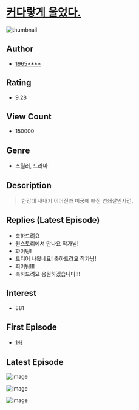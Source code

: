 # [커다랗게 울었다.](https://comic.naver.com/bestChallenge/list?titleId=740417)
![thumbnail](https://image-comic.pstatic.net/user_contents_data/challenge_comic/2020/04/08/322997/thumbnail_202x164885333e0_3b5b_4af5_b40e_455ef36551b6_00000444.JPEG)

## Author
- [1965****](https://comic.naver.com/artistTitle?id=322997)

## Rating
- 9.28

## View Count
- 150000

## Genre
- 스릴러, 드라마

## Description
> 한강대 새내기 이어진과 미궁에 빠진 연쇄살인사건.

## Replies (Latest Episode)
- 축하드려요
- 원스토리에서 만나요 작가님!
- 화이팅!
- 드디어 나왔네요! 축하드려요 작가님!
- 회이팅!!!
- 축하드려요 응원하겠습니다!!!

## Interest
- 881

## First Episode
- [1화](https://comic.naver.com/bestChallenge/detail?titleId=740417&no=1)

## Latest Episode
![image](https://image-comic.pstatic.net/user_contents_data/challenge_comic/2021/12/16/322997/upload_7161117256913020261.jpeg)

![image](https://image-comic.pstatic.net/user_contents_data/challenge_comic/2021/12/16/322997/upload_3918751122728302132.jpeg)

![image](https://image-comic.pstatic.net/user_contents_data/challenge_comic/2021/12/16/322997/upload_7004052033719840867.jpeg)
